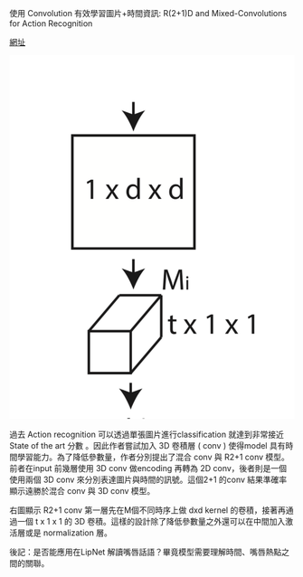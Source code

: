 使用 Convolution 有效學習圖片+時間資訊: R(2+1)D and Mixed-Convolutions for Action Recognition

[網址](https://arxiv.org/pdf/1711.11248.pdf)

![](https://raw.githubusercontent.com/theblackcat102/theblackcat102.github.io/master/images/r3d.png#left)

過去 Action recognition 可以透過單張圖片進行classification 就達到非常接近 State of the art 分數 。因此作者嘗試加入 3D 卷積層 ( conv ) 使得model 具有時間學習能力。為了降低參數量，作者分別提出了混合 conv 與 R2+1 conv 模型。前者在input 前幾層使用 3D conv 做encoding 再轉為 2D conv，後者則是一個使用兩個 3D conv 來分別表達圖片與時間的訊號。這個2+1 的conv 結果準確率顯示遠勝於混合 conv 與 3D conv 模型。



右圖顯示 R2+1 conv 第一層先在M個不同時序上做 dxd kernel 的卷積，接著再通過一個 t x 1 x 1 的 3D 卷積。這樣的設計除了降低參數量之外還可以在中間加入激活層或是 normalization 層。

後記：是否能應用在LipNet 解讀嘴唇話語？畢竟模型需要理解時間、嘴唇熱點之間的關聯。